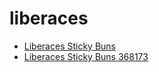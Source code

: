 # liberaces

 * [Liberaces Sticky Buns](../../index/l/liberaces-sticky-buns-368173.json)
 * [Liberaces Sticky Buns 368173](../../index/l/liberaces-sticky-buns-368173.json)

